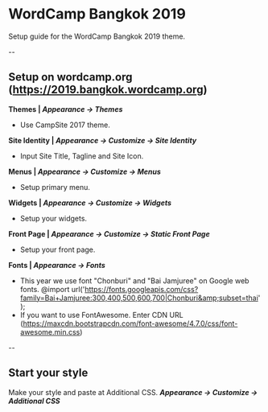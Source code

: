 # WordCamp Bangkok 2019

Setup guide for the WordCamp Bangkok 2019 theme.

--

##  Setup on wordcamp.org (https://2019.bangkok.wordcamp.org)

**Themes | _Appearance -> Themes_**
* Use CampSite 2017 theme.

**Site Identity | _Appearance -> Customize -> Site Identity_**
* Input Site Title, Tagline and Site Icon.

**Menus | _Appearance -> Customize -> Menus_**
* Setup primary menu.

**Widgets | _Appearance -> Customize -> Widgets_**
* Setup your widgets.

**Front Page | _Appearance -> Customize -> Static Front Page_**
* Setup your front page.

**Fonts | _Appearance -> Fonts_**
* This year we use font "Chonburi" and "Bai Jamjuree" on Google web fonts. @import url('https://fonts.googleapis.com/css?family=Bai+Jamjuree:300,400,500,600,700|Chonburi&amp;subset=thai');
* If you want to use FontAwesome. Enter CDN URL (https://maxcdn.bootstrapcdn.com/font-awesome/4.7.0/css/font-awesome.min.css)

--

## Start your style ##

Make your style and paste at Additional CSS. **_Appearance -> Customize -> Additional CSS_**



